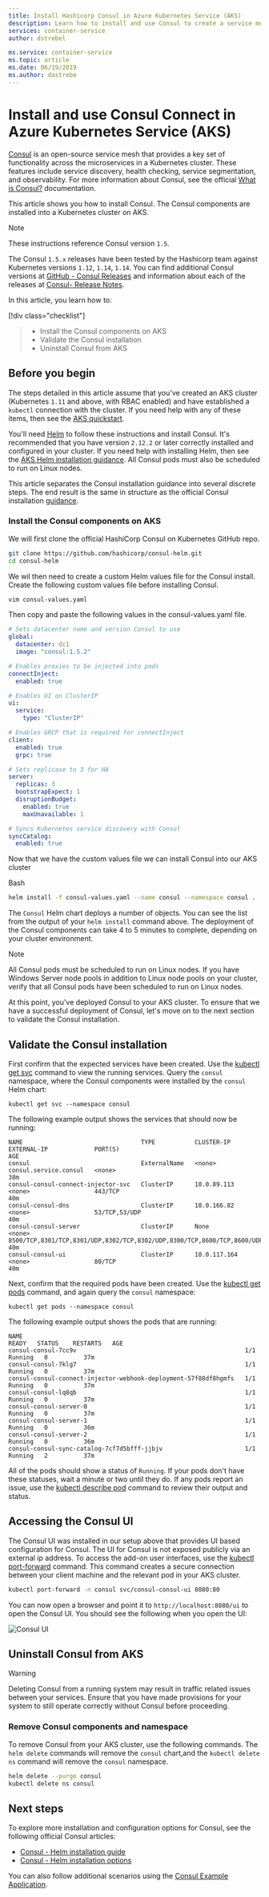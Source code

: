 ```yaml
---
title: Install Hashicorp Consul in Azure Kubernetes Service (AKS)
description: Learn how to install and use Consul to create a service mesh in an Azure Kubernetes Service (AKS) cluster
services: container-service
author: dstrebel

ms.service: container-service
ms.topic: article
ms.date: 06/19/2019
ms.author: dastrebe
---
```


# Install and use Consul Connect in Azure Kubernetes Service (AKS)

[Consul][consul-github] is an open-source service mesh that provides a key set of functionality across the microservices in a Kubernetes cluster. These features include service discovery, health checking, service segmentation, and observability. For more information about Consul, see the official [What is Consul?][consul-docs-concepts] documentation.

This article shows you how to install Consul. The Consul components are installed into a Kubernetes cluster on AKS.

> [!NOTE]
> These instructions reference Consul version `1.5`.
>
> The Consul `1.5.x` releases have been tested by the Hashicorp team against Kubernetes versions `1.12`, `1.14`, `1.14`. You can find additional Consul versions at [GitHub - Consul Releases][consul-github-releases] and information about each of the releases at [Consul- Release Notes][consul-release-notes].

In this article, you learn how to:

[!div class="checklist"]
> * Install the Consul components on AKS
> * Validate the Consul installation
> * Uninstall Consul from AKS

## Before you begin

The steps detailed in this article assume that you've created an AKS cluster (Kubernetes `1.11` and above, with RBAC enabled) and have established a `kubectl` connection with the cluster. If you need help with any of these items, then see the [AKS quickstart][aks-quickstart].

You'll need [Helm][helm] to follow these instructions and install Consul. It's recommended that you have version `2.12.2` or later correctly installed and configured in your cluster. If you need help with installing Helm, then see the [AKS Helm installation guidance][helm-install]. All Consul pods must also be scheduled to run on Linux nodes.

This article separates the Consul installation guidance into several discrete steps. The end result is the same in structure as the official Consul installation [guidance][consul-install-k8].

### Install the Consul components on AKS

We will first clone the official HashiCorp Consul on Kubernetes GitHub repo.

```bash
git clone https://github.com/hashicorp/consul-helm.git
cd consul-helm
```

We wil then need to create a custom Helm values file for the Consul install. Create the following custom values file before installing Consul.

```bash
vim consul-values.yaml
```

Then copy and paste the following values in the consul-values.yaml file.

```yaml
# Sets datacenter name and version Consul to use
global:
  datacenter: dc1
  image: "consul:1.5.2"

# Enables proxies to be injected into pods
connectInject:
  enabled: true

# Enables UI on ClusterIP
ui:
  service:
    type: "ClusterIP"

# Enables GRCP that is required for connectInject
client:
  enabled: true
  grpc: true

# Sets replicase to 3 for HA
server:
  replicas: 3
  bootstrapExpect: 1
  disruptionBudget:
    enabled: true
    maxUnavailable: 1

# Syncs Kubernetes service discovery with Consul
syncCatalog:
  enabled: true
```

Now that we have the custom values file we can install Consul into our AKS cluster

Bash

```bash
helm install -f consul-values.yaml --name consul --namespace consul .
```
The `Consul` Helm chart deploys a number of objects. You can see the list from the output of your `helm install` command above. The deployment of the Consul components can take 4 to 5 minutes to complete, depending on your cluster environment.

> [!NOTE]
> All Consul pods must be scheduled to run on Linux nodes. If you have Windows Server node pools in addition to Linux node pools on your cluster, verify that all Consul pods have been scheduled to run on Linux nodes.

At this point, you've deployed Consul to your AKS cluster. To ensure that we have a successful deployment of Consul, let's move on to the next section to validate the Consul installation.

## Validate the Consul installation

First confirm that the expected services have been created. Use the [kubectl get svc][kubectl-get] command to view the running services. Query the `consul` namespace, where the Consul components were installed by the `consul` Helm chart:

```console
kubectl get svc --namespace consul
```

The following example output shows the services that should now be running:

```console
NAME                                 TYPE           CLUSTER-IP     EXTERNAL-IP             PORT(S)                                                                   AGE
consul                               ExternalName   <none>         consul.service.consul   <none>                                                                    38m
consul-consul-connect-injector-svc   ClusterIP      10.0.89.113    <none>                  443/TCP                                                                   40m
consul-consul-dns                    ClusterIP      10.0.166.82    <none>                  53/TCP,53/UDP                                                             40m
consul-consul-server                 ClusterIP      None           <none>                  8500/TCP,8301/TCP,8301/UDP,8302/TCP,8302/UDP,8300/TCP,8600/TCP,8600/UDP   40m
consul-consul-ui                     ClusterIP      10.0.117.164   <none>                  80/TCP                                                                    40m
```

Next, confirm that the required pods have been created. Use the [kubectl get pods][kubectl-get] command, and again query the `consul` namespace:

```console
kubectl get pods --namespace consul
```

The following example output shows the pods that are running:

```console
NAME                                                              READY   STATUS    RESTARTS   AGE
consul-consul-7cc9v                                               1/1     Running   0          37m
consul-consul-7klg7                                               1/1     Running   0          37m
consul-consul-connect-injector-webhook-deployment-57f88df8hgmfs   1/1     Running   0          37m
consul-consul-lq8qb                                               1/1     Running   0          37m
consul-consul-server-0                                            1/1     Running   0          37m
consul-consul-server-1                                            1/1     Running   0          36m
consul-consul-server-2                                            1/1     Running   0          36m
consul-consul-sync-catalog-7cf7d5bfff-jjbjv                       1/1     Running   2          37m
```

 All of the pods should show a status of `Running`. If your pods don't have these statuses, wait a minute or two until they do. If any pods report an issue, use the [kubectl describe pod][kubectl-describe] command to review their output and status.

## Accessing the Consul UI

The Consul UI was installed in our setup above that provides UI based configuration for Consul. The UI for Consul is not exposed publicly via an external ip address. To access the add-on user interfaces, use the [kubectl port-forward][kubectl-port-forward] command. This command creates a secure connection between your client machine and the relevant pod in your AKS cluster.

```bash
kubectl port-forward -n consul svc/consul-consul-ui 8080:80
```
You can now open a browser and point it to `http://localhost:8080/ui` to open the Consul UI. You should see the following when you open the UI:

![Consul UI](./media/consul/consul-ui.png)

## Uninstall Consul from AKS

> [!WARNING]
> Deleting Consul from a running system may result in traffic related issues between your services. Ensure that you have made provisions for your system to still operate correctly without Consul before proceeding.

### Remove Consul components and namespace

To remove Consul from your AKS cluster, use the following commands. The `helm delete` commands will remove the `consul` chart,and the `kubectl delete ns` command will remove the `consul` namespace.

```bash
helm delete --purge consul
kubectl delete ns consul
```

## Next steps

To explore more installation and configuration options for Consul, see the following official Consul articles:

- [Consul - Helm installation guide][consul-install-k8]
- [Consul - Helm installation options][consul-install-helm-options]

You can also follow additional scenarios using the [Consul Example Application][consul-app-example].

<!-- LINKS - external -->
[Hashicorp]: https://hashicorp.com
[cosul-github]: https://github.com/hashicorp/consul
[helm]: https://helm.sh

[consul-docs-concepts]: https://www.consul.io/docs/platform/k8s/index.html
[consul-github]: https://github.com/hashicorp/consul
[consul-github-releases]: https://github.com/hashicorp/consul/releases
[consul-release-notes]: https://github.com/hashicorp/consul/blob/master/CHANGELOG.md
[consul-install-download]: https://www.consul.io/downloads.html
[consul-install-k8]: https://www.consul.io/docs/platform/k8s/run.html
[consul-install-helm-options]: https://www.consul.io/docs/platform/k8s/helm.html#configuration-values-
[consul-app-example]: https://github.com/hashicorp/demo-consul-101/tree/master/k8s
[install-wsl]: https://docs.microsoft.com/windows/wsl/install-win10

[kubectl-get]: https://kubernetes.io/docs/reference/generated/kubectl/kubectl-commands#get
[kubectl-describe]: https://kubernetes.io/docs/reference/generated/kubectl/kubectl-commands#describe
[kubectl-port-forward]: https://kubernetes.io/docs/reference/generated/kubectl/kubectl-commands#port-forward

<!-- LINKS - internal -->
[aks-quickstart]: ./kubernetes-walkthrough.md
[consul-scenario-mtls]: ./consul-mtls.md
[helm-install]: ./kubernetes-helm.md
